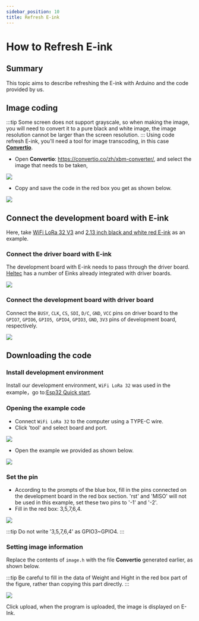 ```yaml
---
sidebar_position: 10
title: Refresh E-ink
---
```


# How to Refresh E-ink


## Summary

This topic aims to describe refreshing the E-ink with Arduino and the code provided by us.


## Image coding
:::tip
Some screen does not support grayscale, so when making the image, you will need to convert it to a pure black and white image, the image resolution cannot be larger than the screen resolution.
:::
Using code refresh E-ink, you'll need a tool for image transcoding, in this case [**Convertio**](https://convertio.co/zh/xbm-converter/).

+ Open **Convertio**: https://convertio.co/zh/xbm-converter/, and select the image that needs to be taken, 

![](img/eink_refresh/01.png)

+   Copy and save the code in the red box you get as shown below.

![](img/eink_refresh/02.png)

## Connect the development board with E-ink
Here, take [WiFi LoRa 32 V3](https://heltec.org/project/wifi-lora-32-v3/) and [2.13 inch black and white red E-ink](https://heltec.org/project/213-e-ink/) as an example.
### Connect the driver board with E-ink
The development board with E-ink needs to pass through the driver board. [Heltec](https://heltec.org/product_center/e_inkpaper/) has a number of Einks already integrated with driver boards.

![](img/eink_refresh/03.jpg)

### Connect the development board with driver board

Connect the `BUSY`, `CLK`, `CS`, `SDI`, `D/C`, `GND`, `VCC` pins on driver board to the `GPIO7`, `GPIO6`, `GPIO5`,` GPIO4`, `GPIO3`, `GND`, `3V3` pins of development board, respectively.

![](img/eink_refresh/04.jpg)

## Downloading the code

### Install development environment
 Install our development environment, `WiFi LoRa 32` was used in the example，go to:[Esp32 Quick start](/devices/open-source-devices/esp32-series/esp32-quick-start?esp32=esp32).

### Opening the example code
+ Connect `WiFi LoRa 32` to the computer using a TYPE-C wire.
+ Click 'tool' and select board and port.

![](img/eink_refresh/05.png)

+ Open the example we provided as shown below.

![](img/eink_refresh/06.png)

### Set the pin
+ According to the prompts of the blue box, fill in the pins connected on the development board in the red box section. 'rst' and 'MISO' will not be used in this example, set these two pins to '-1' and '-2'. 
+ Fill in the red box: 3,5,7,6,4.

![](img/eink_refresh/07.png)

:::tip
Do not write '3,5,7,6,4' as GPIO3~GPIO4.
:::
### Setting image information
Replace the contents of `image.h` with the file **Convertio** generated earlier, as shown below.

:::tip
Be careful to fill in the data of Weight and Hight in the red box part of the figure, rather than copying this part directly.
:::

![](img/eink_refresh/08.png)

Click upload, when the program is uploaded, the image is displayed on E-Ink.
